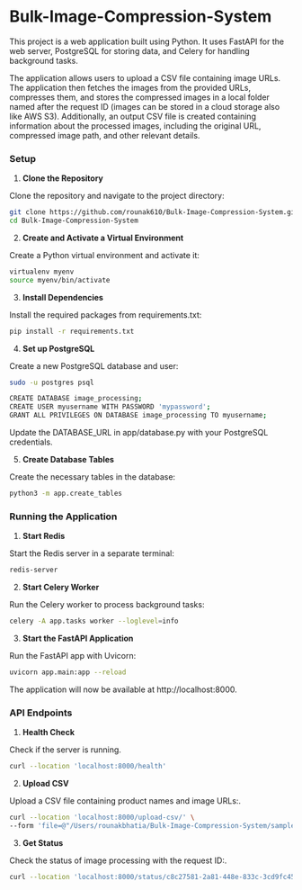 # Bulk-Image-Compression-System
This project is a web application built using Python. It uses FastAPI for the web server, PostgreSQL for storing data, and Celery for handling background tasks. 

The application allows users to upload a CSV file containing image URLs. The application then fetches the images from the provided URLs, compresses them, and stores the compressed images in a local folder named after the request ID (images can be stored in a cloud storage also like AWS S3). Additionally, an output CSV file is created containing information about the processed images, including the original URL, compressed image path, and other relevant details.

### Setup

1. **Clone the Repository**

Clone the repository and navigate to the project directory:

```bash
git clone https://github.com/rounak610/Bulk-Image-Compression-System.git
cd Bulk-Image-Compression-System
```
2. **Create and Activate a Virtual Environment**
   
Create a Python virtual environment and activate it:
```bash
virtualenv myenv
source myenv/bin/activate
```

3. **Install Dependencies**

Install the required packages from requirements.txt:
```bash
pip install -r requirements.txt 
```

4. **Set up PostgreSQL**

Create a new PostgreSQL database and user:

```bash
sudo -u postgres psql

CREATE DATABASE image_processing;
CREATE USER myusername WITH PASSWORD 'mypassword';
GRANT ALL PRIVILEGES ON DATABASE image_processing TO myusername;
```
Update the DATABASE_URL in app/database.py with your PostgreSQL credentials.

5. **Create Database Tables**

Create the necessary tables in the database:
```bash
python3 -m app.create_tables
```

### Running the Application
1. **Start Redis**

Start the Redis server in a separate terminal:
```bash
redis-server
```

2. **Start Celery Worker**

Run the Celery worker to process background tasks:

```bash
celery -A app.tasks worker --loglevel=info
```

3. **Start the FastAPI Application**

Run the FastAPI app with Uvicorn:
```bash
uvicorn app.main:app --reload
```
The application will now be available at http://localhost:8000.

### API Endpoints
1. **Health Check**

Check if the server is running.
```bash
curl --location 'localhost:8000/health'
```

2. **Upload CSV**

Upload a CSV file containing product names and image URLs:.
```bash
curl --location 'localhost:8000/upload-csv/' \
--form 'file=@"/Users/rounakbhatia/Bulk-Image-Compression-System/sample.csv"'
```

3. **Get Status**

Check the status of image processing with the request ID:.
```bash
curl --location 'localhost:8000/status/c8c27581-2a81-448e-833c-3cd9fc45fe1e'
```

